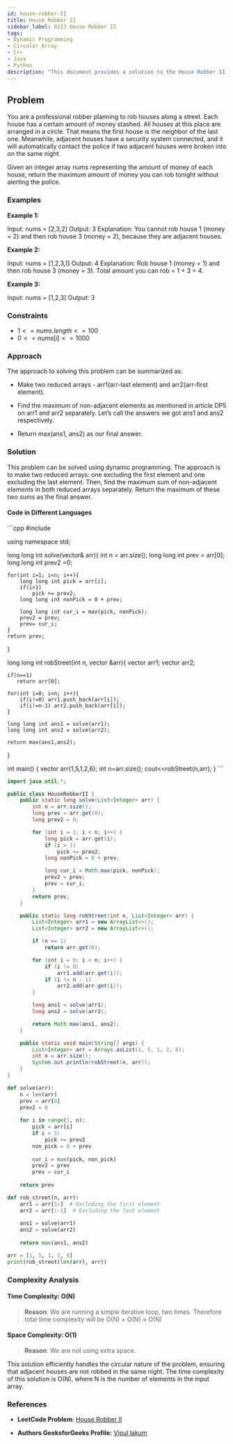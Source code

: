 ```yaml
---
id: house-robber-II
title: House Robber II
sidebar_label: 0213 House Robber II
tags:
- Dynamic Programming
- Circular Array
- C++
- Java
- Python
description: "This document provides a solution to the House Robber II problem, where houses are arranged in a circle."
---
```


## Problem

You are a professional robber planning to rob houses along a street. Each house has a certain amount of money stashed. All houses at this place are arranged in a circle. That means the first house is the neighbor of the last one. Meanwhile, adjacent houses have a security system connected, and it will automatically contact the police if two adjacent houses were broken into on the same night.

Given an integer array nums representing the amount of money of each house, return the maximum amount of money you can rob tonight without alerting the police.

### Examples

**Example 1:**

Input: nums = [2,3,2]
Output: 3
Explanation: You cannot rob house 1 (money = 2) and then rob house 3 (money = 2), because they are adjacent houses.

**Example 2:**

Input: nums = [1,2,3,1]
Output: 4
Explanation: Rob house 1 (money = 1) and then rob house 3 (money = 3).
Total amount you can rob = 1 + 3 = 4.

**Example 3:**

Input: nums = [1,2,3]
Output: 3

### Constraints

- $1 <= nums.length <= 100$
- $0 <= nums[i] <= 1000$

### Approach 

The approach to solving this problem can be summarized as:

- Make two reduced arrays - arr1(arr-last element) and arr2(arr-first element).

- Find the maximum of non-adjacent elements as mentioned in article DP5 on arr1 and arr2 separately. Let’s call the answers we got ans1 and ans2 respectively.

- Return max(ans1, ans2) as our final answer.

### Solution

This problem can be solved using dynamic programming. The approach is to make two reduced arrays: one excluding the first element and one excluding the last element. Then, find the maximum sum of non-adjacent elements in both reduced arrays separately. Return the maximum of these two sums as the final answer.

#### Code in Different Languages

<Tabs>
<TabItem value="cpp" label="C++">
  <SolutionAuthor name="@Vipullakum007"/>
    ```cpp
#include <bits/stdc++.h>

using namespace std;

long long int solve(vector<int>& arr){
    int n = arr.size();
    long long int prev = arr[0];
    long long int prev2 =0;
    
    for(int i=1; i<n; i++){
        long long int pick = arr[i];
        if(i>1)
            pick += prev2;
        long long int nonPick = 0 + prev;
        
        long long int cur_i = max(pick, nonPick);
        prev2 = prev;
        prev= cur_i;
    }
    return prev;
}

long long int robStreet(int n, vector<int> &arr){
    vector<int> arr1;
    vector<int> arr2;
    
    if(n==1)
       return arr[0];
    
    for(int i=0; i<n; i++){
        if(i!=0) arr1.push_back(arr[i]);
        if(i!=n-1) arr2.push_back(arr[i]);
    }
    
    long long int ans1 = solve(arr1);
    long long int ans2 = solve(arr2);
    
    return max(ans1,ans2);
}

int main() {
    vector<int> arr{1,5,1,2,6};
    int n=arr.size();
    cout<<robStreet(n,arr);
}
    ```

</TabItem>
<TabItem value="java" label="Java">
  <SolutionAuthor name="@Vipullakum007"/>

```java
import java.util.*;

public class HouseRobberII {
    public static long solve(List<Integer> arr) {
        int n = arr.size();
        long prev = arr.get(0);
        long prev2 = 0;

        for (int i = 1; i < n; i++) {
            long pick = arr.get(i);
            if (i > 1)
                pick += prev2;
            long nonPick = 0 + prev;

            long cur_i = Math.max(pick, nonPick);
            prev2 = prev;
            prev = cur_i;
        }
        return prev;
    }

    public static long robStreet(int n, List<Integer> arr) {
        List<Integer> arr1 = new ArrayList<>();
        List<Integer> arr2 = new ArrayList<>();

        if (n == 1)
            return arr.get(0);

        for (int i = 0; i < n; i++) {
            if (i != 0)
                arr1.add(arr.get(i));
            if (i != n - 1)
                arr2.add(arr.get(i));
        }

        long ans1 = solve(arr1);
        long ans2 = solve(arr2);

        return Math.max(ans1, ans2);
    }

    public static void main(String[] args) {
        List<Integer> arr = Arrays.asList(1, 5, 1, 2, 6);
        int n = arr.size();
        System.out.println(robStreet(n, arr));
    }
}
```

</TabItem>
<TabItem value="python" label="Python">
  <SolutionAuthor name="@Vipullakum007"/>

```python
def solve(arr):
    n = len(arr)
    prev = arr[0]
    prev2 = 0
    
    for i in range(1, n):
        pick = arr[i]
        if i > 1:
            pick += prev2
        non_pick = 0 + prev
        
        cur_i = max(pick, non_pick)
        prev2 = prev
        prev = cur_i
    
    return prev

def rob_street(n, arr):
    arr1 = arr[1:]  # Excluding the first element
    arr2 = arr[:-1]  # Excluding the last element
    
    ans1 = solve(arr1)
    ans2 = solve(arr2)
    
    return max(ans1, ans2)

arr = [1, 5, 1, 2, 6]
print(rob_street(len(arr), arr))
```
</TabItem>
</Tabs>


### Complexity Analysis

#### Time Complexity: O(N)

> **Reason**: We are running a simple iterative loop, two times. Therefore total time complexity will be O(N) + O(N) ≈ O(N)

#### Space Complexity: O(1)

> **Reason**: We are not using extra space.

This solution efficiently handles the circular nature of the problem, ensuring that adjacent houses are not robbed in the same night. The time complexity of this solution is O(N), where N is the number of elements in the input array.

### References

- **LeetCode Problem**: [House Robber II](https://leetcode.com/problems/house-robber-ii/)

- **Authors GeeksforGeeks Profile:** [Vipul lakum](https://leetcode.com/u/vipul_lakum_02/)
